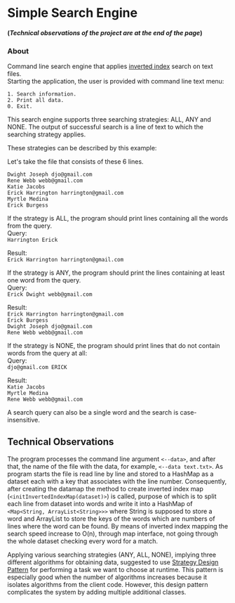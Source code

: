 # Simple Search Engine

#### **(*Technical observations of the project are at the end of the page*)**

### About 
Command line search engine that applies [inverted index](https://www.geeksforgeeks.org/inverted-index/) search on text files.   
Starting the application, the user is provided with command line text menu:

```
1. Search information.
2. Print all data.
0. Exit.
```

This search engine supports three searching strategies: ALL, ANY and NONE. The output of successful search is a line of text to which the searching strategy applies. 

These strategies can be described by this example: 

Let's take the file that consists of these 6 lines.
```
Dwight Joseph djo@gmail.com
Rene Webb webb@gmail.com
Katie Jacobs
Erick Harrington harrington@gmail.com
Myrtle Medina
Erick Burgess 
```

If the strategy is ALL, the program should print lines containing all the words from the query.  
Query:  
```Harrington Erick ```

Result:  
```Erick Harrington harrington@gmail.com```

If the strategy is ANY, the program should print the lines containing at least one word from the query.  
Query:  
```Erick Dwight webb@gmail.com```

Result:   
```Erick Harrington harrington@gmail.com```  
```Erick Burgess```  
```Dwight Joseph djo@gmail.com```  
```Rene Webb webb@gmail.com```
  

If the strategy is NONE, the program should print lines that do not contain words from the query at all:  
Query:  
```djo@gmail.com ERICK```  

Result:  
```Katie Jacobs```  
```Myrtle Medina```  
```Rene Webb webb@gmail.com```  

A search query can also be a single word and the search is case-insensitive.

##  Technical Observations
The program processes the command line argument `<--data>`, and after that, the name of the file with the data, for example, `<--data text.txt>`.
As program starts the file is read line by line and stored to a HashMap as a dataset each with a key that associates with the line number. Consequently, after creating the datamap the method to create inverted index map (`<initInvertedIndexMap(dataset)>`) is called, purpose of which is to split each line from dataset into words and write it into a HashMap of `<Map<String, ArrayList<String>>>` where String is supposed to store a word and ArrayList to store the keys of the words which are numbers of lines where the word can be found. By means of inverted index mapping the search speed increase to O(n), through map interface, not going through the whole dataset checking every word for a match.  

Applying various searching strategies (ANY, ALL, NONE), implying three different algorithms for obtaining data, suggested to use [Strategy Design Pattern](https://medium.com/litslink/design-patterns-strategy-in-examples-eae7bf10a817) for performing a task we want to choose at runtime. This pattern is especially good when the number of algorithms increases because it isolates algorithms from the client code. However, this design pattern complicates the system by adding multiple additional classes.
